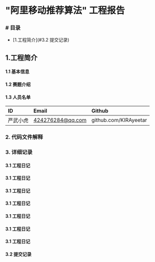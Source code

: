 # "阿里移动推荐算法" 工程报告

### # 目录

- [1.工程简介](#3.2 提交记录)



## 1.工程简介

#### 1.1 基本信息

#### 1.2 赛题介绍

#### 1.3 人员名单

| ID       | Email            | Github                |
| :------- | :--------------- | :-------------------- |
| 严武小虎 | 424276284@qq.com | github.com/KIRAyeetar |

### 2. 代码文件解释

### 3. 详细记录

#### 3.1 工程日记

#### 3.1 工程日记

#### 3.1 工程日记

#### 3.1 工程日记

#### 3.1 工程日记

#### 3.1 工程日记

#### 3.1 工程日记

#### 3.2 提交记录
